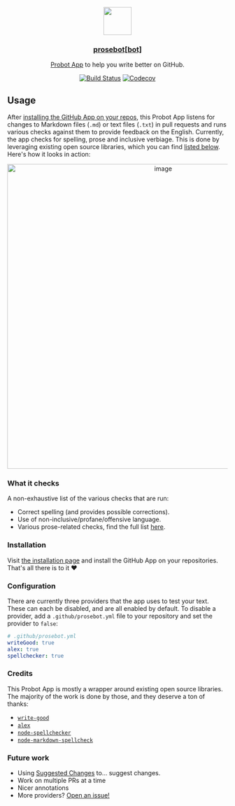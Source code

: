 <p align="center">
  <img src="https://avatars2.githubusercontent.com/in/19534?s=128&v=4" width="64">
</p>
<h3 align="center"><a href="https://github.com/apps/prosebot">prosebot[bot]</a></h3>
<p align="center"><a href="https://probot.github.io">Probot App</a> to help you write better on GitHub.<p>
<p align="center"><a href="https://travis-ci.com/JasonEtco/prosebot"><img src="https://badgen.net/travis/JasonEtco/prosebot" alt="Build Status"></a> <a href="https://codecov.io/gh/JasonEtco/prosebot/"><img src="https://badgen.net/codecov/c/github/JasonEtco/prosebot" alt="Codecov"></a></p>

## Usage

After [installing the GitHub App on your repos](https://github.com/apps/prosebot), this Probot App listens for changes to Markdown files (`.md`) or text files (`.txt`) in pull requests and runs various checks against them to provide feedback on the English. Currently, the app checks for spelling, prose and inclusive verbiage. This is done by leveraging existing open source libraries, which you can find [listed below](#credits). Here's how it looks in action:

<p align="center">
  <img width="697" alt="image" src="https://user-images.githubusercontent.com/10660468/47381659-87844600-d6ce-11e8-8dc1-add68671dc85.png">
</p>

### What it checks

A non-exhaustive list of the various checks that are run:

- Correct spelling (and provides possible corrections).
- Use of non-inclusive/profane/offensive language.
- Various prose-related checks, find the full list [here](https://github.com/btford/write-good#checks).

### Installation

Visit [the installation page](https://github.com/apps/prosebot) and install the GitHub App on your repositories. That's all there is to it ❤️

### Configuration

There are currently three providers that the app uses to test your text. These can each be disabled, and are all enabled by default. To disable a provider, add a `.github/prosebot.yml` file to your repository and set the provider to `false`:

```yaml
# .github/prosebot.yml
writeGood: true
alex: true
spellchecker: true
```

### Credits

This Probot App is mostly a wrapper around existing open source libraries. The majority of the work is done by those, and they deserve a ton of thanks:

- [`write-good`](https://github.com/btford/write-good)
- [`alex`](https://github.com/get-alex/alex)
- [`node-spellchecker`](https://github.com/atom/node-spellchecker)
- [`node-markdown-spellcheck`](https://github.com/lukeapage/node-markdown-spellcheck)

### Future work

- Using [Suggested Changes](https://blog.github.com/changelog/2018-10-16-suggested-changes/) to... suggest changes.
- Work on multiple PRs at a time
- Nicer annotations
- More providers? [Open an issue!](https://github.com/JasonEtco/prosebot/issues/new)
